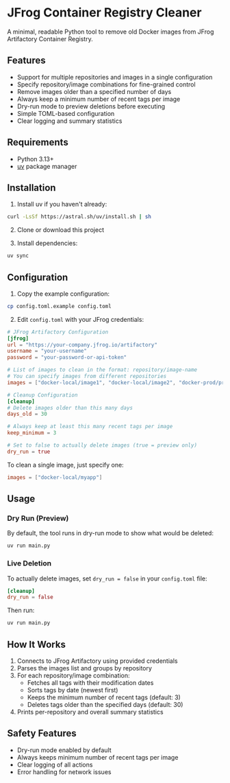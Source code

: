 # JFrog Container Registry Cleaner

A minimal, readable Python tool to remove old Docker images from JFrog Artifactory Container Registry.

## Features

- Support for multiple repositories and images in a single configuration
- Specify repository/image combinations for fine-grained control
- Remove images older than a specified number of days
- Always keep a minimum number of recent tags per image
- Dry-run mode to preview deletions before executing
- Simple TOML-based configuration
- Clear logging and summary statistics

## Requirements

- Python 3.13+
- [uv](https://github.com/astral-sh/uv) package manager

## Installation

1. Install uv if you haven't already:

```bash
curl -LsSf https://astral.sh/uv/install.sh | sh
```

2. Clone or download this project

3. Install dependencies:

```bash
uv sync
```

## Configuration

1. Copy the example configuration:

```bash
cp config.toml.example config.toml
```

2. Edit `config.toml` with your JFrog credentials:

```toml
# JFrog Artifactory Configuration
[jfrog]
url = "https://your-company.jfrog.io/artifactory"
username = "your-username"
password = "your-password-or-api-token"

# List of images to clean in the format: repository/image-name
# You can specify images from different repositories
images = ["docker-local/image1", "docker-local/image2", "docker-prod/production-app"]

# Cleanup Configuration
[cleanup]
# Delete images older than this many days
days_old = 30

# Always keep at least this many recent tags per image
keep_minimum = 3

# Set to false to actually delete images (true = preview only)
dry_run = true
```

To clean a single image, just specify one:

```toml
images = ["docker-local/myapp"]
```

## Usage

### Dry Run (Preview)

By default, the tool runs in dry-run mode to show what would be deleted:

```bash
uv run main.py
```

### Live Deletion

To actually delete images, set `dry_run = false` in your `config.toml` file:

```toml
[cleanup]
dry_run = false
```

Then run:

```bash
uv run main.py
```

## How It Works

1. Connects to JFrog Artifactory using provided credentials
2. Parses the images list and groups by repository
3. For each repository/image combination:
   - Fetches all tags with their modification dates
   - Sorts tags by date (newest first)
   - Keeps the minimum number of recent tags (default: 3)
   - Deletes tags older than the specified days (default: 30)
4. Prints per-repository and overall summary statistics

## Safety Features

- Dry-run mode enabled by default
- Always keeps minimum number of recent tags per image
- Clear logging of all actions
- Error handling for network issues
